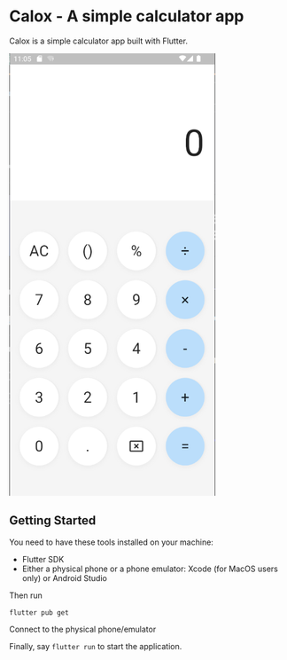 # Calox - A simple calculator app

Calox is a simple calculator app built with Flutter.

![Demo](./assets/demo.png)

## Getting Started

You need to have these tools installed on your machine:

- Flutter SDK
- Either a physical phone or a phone emulator: Xcode (for MacOS users only) or Android Studio

Then run

```
flutter pub get
```

Connect to the physical phone/emulator

Finally, say `flutter run` to start the application.
